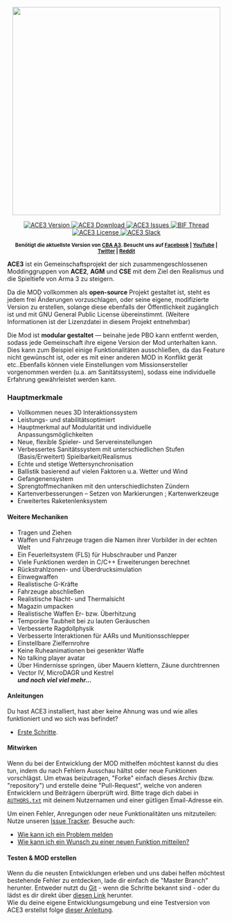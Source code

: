 <p align="center">
    <img src="https://github.com/acemod/ACE3/blob/master/extras/assets/logo/black/ACE3-Logo.jpg" width="480">
</p>
<p align="center">
    <a href="https://github.com/acemod/ACE3/releases">
        <img src="https://img.shields.io/badge/Version-3.2.1-blue.svg" alt="ACE3 Version">
    </a>
    <a href="https://github.com/acemod/ACE3/releases/download/v3.2.1/ace3_3.2.1.zip">
        <img src="http://img.shields.io/badge/Download-56.5_MB-green.svg" alt="ACE3 Download">
    </a>
    <a href="https://github.com/acemod/ACE3/issues">
        <img src="http://img.shields.io/github/issues-raw/acemod/ACE3.svg?label=Issues" alt="ACE3 Issues">
    </a>
    <a href="https://forums.bistudio.com/topic/181341-ace3-a-collaborative-merger-between-agm-cse-and-ace/?p=2859670">
        <img src="https://img.shields.io/badge/BIF-Thread-lightgrey.svg" alt="BIF Thread">
    </a>
    <a href="https://github.com/acemod/ACE3/blob/master/LICENSE">
        <img src="http://img.shields.io/badge/License-GPLv2-red.svg" alt="ACE3 License">
    </a>
    <a href="http://slackin.koffeinflummi.de">
        <img src="http://slackin.koffeinflummi.de/badge.svg" alt="ACE3 Slack">
    </a>
</p>
<p align="center"><sup><strong>Benötigt die aktuellste Version von <a href="https://github.com/CBATeam/CBA_A3/releases">CBA A3</a>. Besucht uns auf <a href="https://www.facebook.com/ACE3Mod">Facebook</a> | <a href="https://www.youtube.com/c/ACE3Mod">YouTube</a> | <a href="https://twitter.com/ACE3Mod">Twitter</a> | <a href="http://www.reddit.com/r/arma/search?q=ACE&restrict_sr=on&sort=new&t=all">Reddit</a></strong></sup></p>

**ACE3** ist ein Gemeinschaftsprojekt der sich zusammengeschlossenen Moddinggruppen von **ACE2**, **AGM** und **CSE** mit dem Ziel den Realismus und die Spieltiefe von Arma 3 zu steigern.

Da die MOD vollkommen als **open-source** Projekt gestaltet ist, steht es jedem frei Änderungen vorzuschlagen, oder seine eigene, modifizierte Version zu erstellen, solange diese ebenfalls der Öffentlichkeit zugänglich ist und mit GNU General Public License übereinstimmt. (Weitere Informationen ist der Lizenzdatei in diesem Projekt entnehmbar)

Die Mod ist **modular gestaltet** — beinahe jede PBO kann entfernt werden, sodass jede Gemeinschaft ihre eigene Version der Mod unterhalten kann. Dies kann zum Beispiel einige Funktionalitäten ausschließen, da das Feature nicht gewünscht ist, oder es mit einer anderen MOD in Konflikt gerät etc..Ebenfalls können viele Einstellungen vom Missionsersteller vorgenommen werden (u.a. am Sanitätssystem), sodass eine individuelle Erfahrung gewährleistet werden kann.

### Hauptmerkmale
- Vollkommen neues 3D Interaktionssystem
- Leistungs- und stabilitätsoptimiert
- Hauptmerkmal auf Modularität und individuelle Anpassungsmöglichkeiten
- Neue, flexible Spieler- und Servereinstellungen
- Verbessertes Sanitätssystem mit unterschiedlichen Stufen (Basis/Erweitert) Spielbarkeit/Realismus
- Echte und stetige Wettersynchronisation
- Ballistik basierend auf vielen Faktoren u.a. Wetter und Wind
- Gefangenensystem
- Sprengtoffmechaniken mit den unterschiedlichsten Zündern
- Kartenverbesserungen – Setzen von Markierungen ; Kartenwerkzeuge
- Erweitertes Raketenlenksystem 

#### Weitere Mechaniken
- Tragen und Ziehen
- Waffen und Fahrzeuge tragen die Namen ihrer Vorbilder in der echten Welt
- Ein Feuerleitsystem (FLS) für Hubschrauber und Panzer
- Viele Funktionen werden in C/C++ Erweiterungen berechnet
- Rückstrahlzonen- und Überdrucksimulation
- Einwegwaffen
- Realistische G-Kräfte
- Fahrzeuge abschließen
- Realistische Nacht- und Thermalsicht
- Magazin umpacken
- Realistische Waffen Er- bzw. Überhitzung
- Temporäre Taubheit bei zu lauten Geräuschen 
- Verbesserte Ragdollphysik
- Verbesserte Interaktionen für AARs und Munitionsschlepper
- Einstellbare Zielfernrohre
- Keine Ruheanimationen bei gesenkter Waffe
- No talking player avatar
- Über Hindernisse springen, über Mauern klettern, Zäune durchtrennen
- Vector IV, MicroDAGR und Kestrel <br>
***und noch viel viel mehr...***

#### Anleitungen
Du hast ACE3 installiert, hast aber keine Ahnung was und wie alles funktioniert und wo sich was befindet?
- [Erste Schritte](http://ace3mod.com/wiki/user/getting-started.html).

#### Mitwirken
Wenn du bei der Entwicklung der MOD mithelfen möchtest kannst du dies tun, indem du nach Fehlern Ausschau hältst oder neue Funktionen vorschlägst. Um etwas beizutragen, "Forke" einfach dieses Archiv (bzw. "repository") und erstelle deine "Pull-Request", welche von anderen Entwicklern und Beiträgern überprüft wird. Bitte trage dich dabei in [`AUTHORS.txt`](https://github.com/acemod/ACE3/blob/master/AUTHORS.txt) mit deinem Nutzernamen und einer gütligen Email-Adresse ein.  

Um einen Fehler, Anregungen oder neue Funktionalitäten uns mitzuteilen: Nutze unseren [Issue Tracker](https://github.com/acemod/ACE3/issues). Besuche auch:
- [Wie kann ich ein Problem melden](http://ace3mod.com/wiki/user/how-to-report-an-issue.html)
- [Wie kann ich ein Wunsch zu einer neuen Funktion mitteilen? ](http://ace3mod.com/wiki/user/how-to-make-a-feature-request.html)

#### Testen & MOD erstellen
Wenn du die neusten Entwicklungen erleben und uns dabei helfen möchtest bestehende Fehler zu entdecken, lade dir einfach die "Master Branch" herunter. Entweder nutzt du [Git](https://help.github.com/articles/fetching-a-remote/) - wenn die Schritte bekannt sind - oder du lädst es dir direkt über [diesen Link](https://github.com/acemod/ACE3/archive/master.zip) herunter.  
Wie du deine eigene Entwicklungsumgebung und eine Testversion von ACE3 erstellst folge [dieser Anleitung](https://github.com/acemod/ACE3/blob/master/documentation/development/setting-up-the-development-environment.md).
